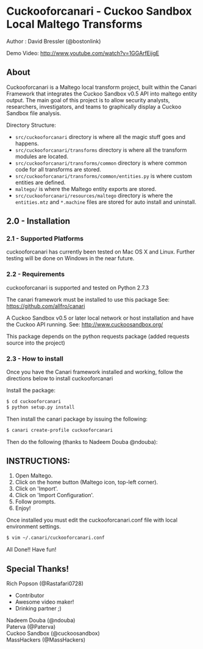 # Cuckooforcanari - Cuckoo Sandbox Local Maltego Transforms

Author : David Bressler (@bostonlink)

Demo Video: http://www.youtube.com/watch?v=1GGArfEijgE

## About

Cuckooforcanari is a Maltego local transform project, built within the Canari Framework that integrates the Cuckoo Sandbox v0.5 API into maltego entity output.  The main goal of this project is to allow security analysts, researchers, investigators, and teams to graphically display a Cuckoo Sandbox file analysis. 

Directory Structure:

* `src/cuckooforcanari` directory is where all the magic stuff goes and happens.
* `src/cuckooforcanari/transforms` directory is where all the transform modules are located.
* `src/cuckooforcanari/transforms/common` directory is where common code for all transforms are stored.
* `src/cuckooforcanari/transforms/common/entities.py` is where custom entities are defined.
* `maltego/` is where the Maltego entity exports are stored.
* `src/cuckooforcanari/resources/maltego` directory is where the `entities.mtz` and `*.machine` files are stored for auto install and uninstall.

## 2.0 - Installation

### 2.1 - Supported Platforms
cuckooforcanari has currently been tested on Mac OS X and Linux.
Further testing will be done on Windows in the near future.

### 2.2 - Requirements
cuckooforcanari is supported and tested on Python 2.7.3

The canari framework must be installed to use this package
See: https://github.com/allfro/canari

A Cuckoo Sandbox v0.5 or later local network or host installation and have the Cuckoo API running.
See: http://www.cuckoosandbox.org/

This package depends on the python requests package (added requests source into the project)

### 2.3 - How to install
Once you have the Canari framework installed and working, follow the directions below to install cuckooforcanari

Install the package:

```bash
$ cd cuckooforcanari
$ python setup.py install
```
Then install the canari package by issuing the following:

```bash
$ canari create-profile cuckooforcanari
```
Then do the following (thanks to Nadeem Douba @ndouba):

 INSTRUCTIONS:
 -------------
 1. Open Maltego.
 2. Click on the home button (Maltego icon, top-left corner).
 3. Click on 'Import'.
 4. Click on 'Import Configuration'.
 5. Follow prompts.
 6. Enjoy!

Once installed you must edit the cuckooforcanari.conf file with local environment settings.

```bash
$ vim ~/.canari/cuckooforcanari.conf
```
All Done!!  Have fun!

## Special Thanks!

Rich Popson (@Rastafari0728)
* Contributor
* Awesome video maker!
* Drinking partner ;)

Nadeem Douba (@ndouba)<br/>
Paterva (@Paterva)<br/>
Cuckoo Sandbox (@cuckoosandbox)<br/>
MassHackers (@MassHackers)<br/>
